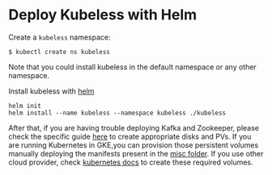# Deploy Kubeless with Helm

Create a `kubeless` namespace:

```console
$ kubectl create ns kubeless
```

Note that you could install kubeless in the default namespace or any other namespace.

Install kubeless with [helm](https://github.com/kubernetes/helm)

```console
helm init
helm install --name kubeless --namespace kubeless ./kubeless
```

After that, if you are having trouble deploying Kafka and Zookeeper, please check the specific guide [here](/docs/troubleshooting/#kafka-and-zookeeper-persistent-volume-creation) to create appropriate disks and PVs. If you are running Kubernetes in GKE,you can provision those persistent volumes manually deploying the manifests present in the [misc folder](https://github.com/kubeless/kubeless/tree/master/docs/misc). If you use other cloud provider, check [kubernetes docs](https://kubernetes.io/docs/concepts/storage/volumes/) to create these required volumes.
